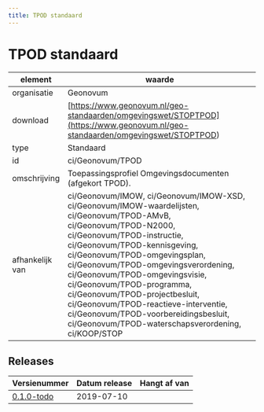 ```yaml
---
title: TPOD standaard
---
```

# TPOD standaard

|element|waarde|
|-----|------|
| organisatie  |Geonovum|
| download  | [https://www.geonovum.nl/geo-standaarden/omgevingswet/STOPTPOD](<https://www.geonovum.nl/geo-standaarden/omgevingswet/STOPTPOD>)|
| type  |Standaard|
| id  |ci/Geonovum/TPOD|
| omschrijving  |Toepassingsprofiel Omgevingsdocumenten (afgekort TPOD).|
|afhankelijk van |ci/Geonovum/IMOW, ci/Geonovum/IMOW-XSD, ci/Geonovum/IMOW-waardelijsten, ci/Geonovum/TPOD-AMvB, ci/Geonovum/TPOD-N2000, ci/Geonovum/TPOD-instructie, ci/Geonovum/TPOD-kennisgeving, ci/Geonovum/TPOD-omgevingsplan, ci/Geonovum/TPOD-omgevingsverordening, ci/Geonovum/TPOD-omgevingsvisie, ci/Geonovum/TPOD-programma, ci/Geonovum/TPOD-projectbesluit, ci/Geonovum/TPOD-reactieve-interventie, ci/Geonovum/TPOD-voorbereidingsbesluit, ci/Geonovum/TPOD-waterschapsverordening, ci/KOOP/STOP|

## Releases

|Versienummer|Datum release|Hangt af van
|-------|-------|-----|
| [0.1.0-todo](<https://www.geonovum.nl/geo-standaarden/omgevingswet/STOPTPOD>)|2019-07-10||

